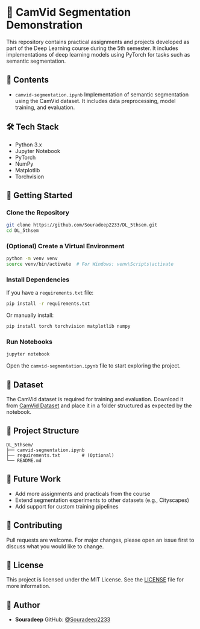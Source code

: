 # 🧠 CamVid Segmentation Demonstration

This repository contains practical assignments and projects developed as part of the Deep Learning course during the 5th semester. It includes implementations of deep learning models using PyTorch for tasks such as semantic segmentation.

## 📂 Contents

* `camvid-segmentation.ipynb`
  Implementation of semantic segmentation using the CamVid dataset. It includes data preprocessing, model training, and evaluation.

## 🛠️ Tech Stack

* Python 3.x
* Jupyter Notebook
* PyTorch
* NumPy
* Matplotlib
* Torchvision

## 🚀 Getting Started

### Clone the Repository

```bash
git clone https://github.com/Souradeep2233/DL_5thsem.git
cd DL_5thsem
```

### (Optional) Create a Virtual Environment

```bash
python -m venv venv
source venv/bin/activate  # For Windows: venv\Scripts\activate
```

### Install Dependencies

If you have a `requirements.txt` file:

```bash
pip install -r requirements.txt
```

Or manually install:

```bash
pip install torch torchvision matplotlib numpy
```

### Run Notebooks

```bash
jupyter notebook
```

Open the `camvid-segmentation.ipynb` file to start exploring the project.

## 🧲 Dataset

The CamVid dataset is required for training and evaluation. Download it from [CamVid Dataset](http://mi.eng.cam.ac.uk/research/projects/VideoRec/CamVid/) and place it in a folder structured as expected by the notebook.

## 📁 Project Structure

```
DL_5thsem/
├── camvid-segmentation.ipynb
├── requirements.txt        # (Optional)
└── README.md
```

## 📌 Future Work

* Add more assignments and practicals from the course
* Extend segmentation experiments to other datasets (e.g., Cityscapes)
* Add support for custom training pipelines

## 🙌 Contributing

Pull requests are welcome. For major changes, please open an issue first to discuss what you would like to change.

## 📄 License

This project is licensed under the MIT License. See the [LICENSE](LICENSE) file for more information.

## 👤 Author

* **Souradeep**
  GitHub: [@Souradeep2233](https://github.com/Souradeep2233)
